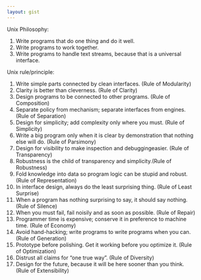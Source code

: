 ```yaml
---
layout: gist
---
```


Unix Philosophy:
1. Write programs that do one thing and do it well.
2. Write programs to work together.
3. Write programs to handle text streams, because that is a universal interface.

Unix rule/principle:
1. Write simple parts connected by clean interfaces. (Rule of Modularity)
2. Clarity is better than cleverness. (Rule of Clarity)
3. Design programs to be connected to other programs. (Rule of Composition)
4. Separate policy from mechanism; separate interfaces from engines. (Rule of Separation)
5. Design for simplicity; add complexity only where you must. (Rule of Simplicity)
6. Write a big program only when it is clear by demonstration that nothing else will do. (Rule of Parsimony)
7. Design for visibility to make inspection and debuggingeasier. (Rule of Transparency)
8. Robustness is the child of transparency and simplicity.(Rule of Robustness)
9. Fold knowledge into data so program logic can be stupid and robust. (Rule of Representation)
10. In interface design, always do the least surprising thing. (Rule of Least Surprise)
11. When a program has nothing surprising to say, it should say nothing. (Rule of Silence)
12. When you must fail, fail noisily and as soon as possible. (Rule of Repair)
13. Programmer time is expensive; conserve it in preference to machine time. (Rule of Economy)
14. Avoid hand-hacking; write programs to write programs when you can. (Rule of Generation)
15. Prototype before polishing. Get it working before you optimize it. (Rule of Optimization)
16. Distrust all claims for “one true way”. (Rule of Diversity)
17. Design for the future, because it will be here sooner than you think. (Rule of Extensibility)

